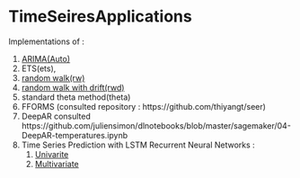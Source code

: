 # TimeSeiresApplications
  Implementations of :
  <ol>
  <li><a href='https://www.youtube.com/watch?v=-r7wB9DJtiU&list=PL3N9eeOlCrP5cK0QRQxeJd6GrQvhAtpBK'>ARIMA(Auto)</a>
  <li>ETS(ets),
  <li><a href='https://machinelearningmastery.com/arima-for-time-series-forecasting-with-python/'>random walk(rw)</a>
  <li><a href=https://machinelearningmastery.com/arima-for-time-series-forecasting-with-python/'>random walk with drift(rwd)</a>
  <li>standard theta method(theta)
  <li>FFORMS (consulted repository : https://github.com/thiyangt/seer)
  <li>DeepAR consulted https://github.com/juliensimon/dlnotebooks/blob/master/sagemaker/04-DeepAR-temperatures.ipynb
  <li>Time Series Prediction with LSTM Recurrent Neural Networks :
    <ol>
      <li><a href='https://machinelearningmastery.com/time-series-prediction-lstm-recurrent-neural-networks-python-keras/'>Univarite</a>
      <li><a href='https://machinelearningmastery.com/multivariate-time-series-forecasting-lstms-keras/'>Multivariate</a>
    </ol>
  </ol>
